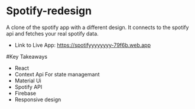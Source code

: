 # Spotify-redesign
 
  A clone of the spotify app with a different design. It connects to the spotify api and fetches your real spotify data.
 
- Link to Live App: https://spotifyyyyyyyy-79f6b.web.app
 
#Key Takeaways

- React
- Context Api For state managemant
- Material Ui
- Spotify API
- Firebase
- Responsive design 

